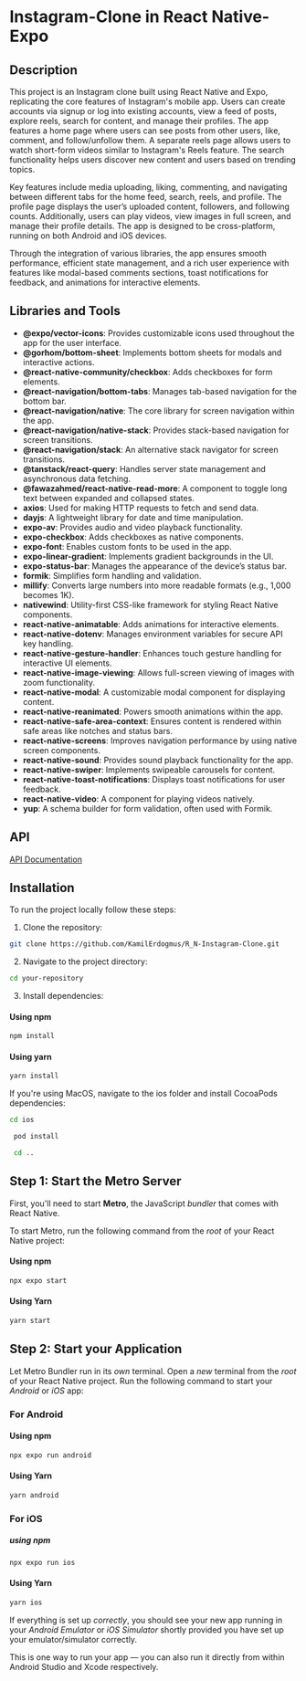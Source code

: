 # Instagram-Clone in React Native-Expo

## Description

This project is an Instagram clone built using React Native and Expo, replicating the core features of Instagram's mobile app. Users can create accounts via signup or log into existing accounts, view a feed of posts, explore reels, search for content, and manage their profiles. The app features a home page where users can see posts from other users, like, comment, and follow/unfollow them. A separate reels page allows users to watch short-form videos similar to Instagram's Reels feature. The search functionality helps users discover new content and users based on trending topics.

Key features include media uploading, liking, commenting, and navigating between different tabs for the home feed, search, reels, and profile. The profile page displays the user’s uploaded content, followers, and following counts. Additionally, users can play videos, view images in full screen, and manage their profile details. The app is designed to be cross-platform, running on both Android and iOS devices.

Through the integration of various libraries, the app ensures smooth performance, efficient state management, and a rich user experience with features like modal-based comments sections, toast notifications for feedback, and animations for interactive elements.

## Libraries and Tools

- **@expo/vector-icons**: Provides customizable icons used throughout the app for the user interface.
- **@gorhom/bottom-sheet**: Implements bottom sheets for modals and interactive actions.
- **@react-native-community/checkbox**: Adds checkboxes for form elements.
- **@react-navigation/bottom-tabs**: Manages tab-based navigation for the bottom bar.
- **@react-navigation/native**: The core library for screen navigation within the app.
- **@react-navigation/native-stack**: Provides stack-based navigation for screen transitions.
- **@react-navigation/stack**: An alternative stack navigator for screen transitions.
- **@tanstack/react-query**: Handles server state management and asynchronous data fetching.
- **@fawazahmed/react-native-read-more**: A component to toggle long text between expanded and collapsed states.
- **axios**: Used for making HTTP requests to fetch and send data.
- **dayjs**: A lightweight library for date and time manipulation.
- **expo-av**: Provides audio and video playback functionality.
- **expo-checkbox**: Adds checkboxes as native components.
- **expo-font**: Enables custom fonts to be used in the app.
- **expo-linear-gradient**: Implements gradient backgrounds in the UI.
- **expo-status-bar**: Manages the appearance of the device’s status bar.
- **formik**: Simplifies form handling and validation.
- **millify**: Converts large numbers into more readable formats (e.g., 1,000 becomes 1K).
- **nativewind**: Utility-first CSS-like framework for styling React Native components.
- **react-native-animatable**: Adds animations for interactive elements.
- **react-native-dotenv**: Manages environment variables for secure API key handling.
- **react-native-gesture-handler**: Enhances touch gesture handling for interactive UI elements.
- **react-native-image-viewing**: Allows full-screen viewing of images with zoom functionality.
- **react-native-modal**: A customizable modal component for displaying content.
- **react-native-reanimated**: Powers smooth animations within the app.
- **react-native-safe-area-context**: Ensures content is rendered within safe areas like notches and status bars.
- **react-native-screens**: Improves navigation performance by using native screen components.
- **react-native-sound**: Provides sound playback functionality for the app.
- **react-native-swiper**: Implements swipeable carousels for content.
- **react-native-toast-notifications**: Displays toast notifications for user feedback.
- **react-native-video**: A component for playing videos natively.
- **yup**: A schema builder for form validation, often used with Formik.

## API

[API Documentation](https://rapidapi.com/social-api1-instagram/api/instagram-scraper-api2)

## Installation

To run the project locally follow these steps:

1. Clone the repository:

```bash
git clone https://github.com/KamilErdogmus/R_N-Instagram-Clone.git
```

2. Navigate to the project directory:

```bash
cd your-repository
```

3. Install dependencies:

#### Using npm

```bash
npm install
```

#### Using yarn

```bash
yarn install
```

If you're using MacOS, navigate to the ios folder and install CocoaPods dependencies:

```bash
cd ios
```

```bash
 pod install
```

```bash
 cd ..
```

## Step 1: Start the Metro Server

First, you'll need to start **Metro**, the JavaScript _bundler_ that comes with React Native.

To start Metro, run the following command from the _root_ of your React Native project:

#### Using npm

```bash
npx expo start
```

#### Using Yarn

```bash
yarn start
```

## Step 2: Start your Application

Let Metro Bundler run in its _own_ terminal. Open a _new_ terminal from the _root_ of your React Native project. Run the following command to start your _Android_ or _iOS_ app:

### For Android

#### Using npm

```bash
npx expo run android
```

#### Using Yarn

```bash
yarn android
```

### For iOS

##### using npm

```bash
npx expo run ios
```

#### Using Yarn

```bash
yarn ios
```

If everything is set up _correctly_, you should see your new app running in your _Android Emulator_ or _iOS Simulator_ shortly provided you have set up your emulator/simulator correctly.

This is one way to run your app — you can also run it directly from within Android Studio and Xcode respectively.
